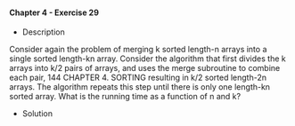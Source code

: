 #### Chapter 4 - Exercise 29

* Description

Consider again the problem of merging k sorted length-n arrays into a single
sorted length-kn array. Consider the algorithm that first divides the k arrays
into k/2 pairs of arrays, and uses the merge subroutine to combine each pair,
144 CHAPTER 4. SORTING
resulting in k/2 sorted length-2n arrays. The algorithm repeats this step until
there is only one length-kn sorted array. What is the running time as a function
of n and k?

* Solution


